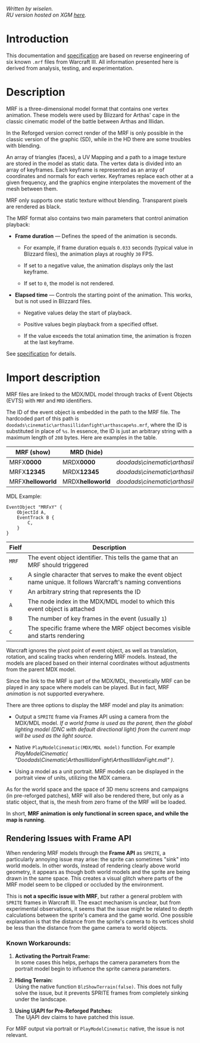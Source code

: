*Written by wiselen.  
RU version hosted on XGM [here](https://xgm.guru/p/wc3/morf).*

# Introduction

This documentation and [specification](mrf_spec.md) are based on reverse engineering of six known `.mrf` files from Warcraft III. All information presented here is derived from analysis, testing, and experimentation.

# Description

MRF is a three-dimensional model format that contains one vertex animation. These models were used by Blizzard for Arthas' cape in the classic cinematic model of the battle between Arthas and Illidan.

In the Reforged version correct render of the MRF is only possible in the classic version of the graphic (SD), while in the HD there are some troubles with blending.

An array of triangles (faces), a UV Mapping and a path to a image texture are stored in the model as static data.
The vertex data is divided into an array of keyframes. Each keyframe is represented as an array of coordinates and normals for each vertex. Keyframes replace each other at a given frequency, and the graphics engine interpolates the movement of the mesh between them.  

MRF only supports one static texture without blending. Transparent pixels are rendered as black. 

The MRF format also contains two main parameters that control animation playback:

- **Frame duration** — Defines the speed of the animation is seconds.

    - For example, if frame duration equals `0.033` seconds (typical value in Blizzard files), the animation plays at roughly `30` FPS.

    - If set to a negative value, the animation displays only the last keyframe.

    - If set to `0`, the model is not rendered.

- **Elapsed time** — Controls the starting point of the animation. This works, but is not used in Blizzard files.

    - Negative values delay the start of playback.

    - Positive values begin playback from a specified offset.

    - If the value exceeds the total animation time, the animation is frozen at the last keyframe.

See [specification](mrf_spec.md) for details.

# Import description

MRF files are linked to the MDX/MDL model through tracks of Event Objects (EVTS) with `MRF` and `MRD` identifiers.

The ID of the event object is embedded in the path to the MRF file. The hardcoded part of this path is `doodads\cinematic\arthasillidanfight\arthascape%s.mrf`, where the ID is substituted in place of `%s`. In essence, the ID is just an arbitrary string with a maximum length of `208` bytes.
Here are examples in the table.

| MRF (show)  | MRD (hide) | Path |
|------|-------|-------|
| MRFX**0000** | MRDX**0000** | *doodads\cinematic\arthasillidanfight\arthascape**0000**.mrf* |
| MRFX**12345** | MRDX**12345** | *doodads\cinematic\arthasillidanfight\arthascape**12345**.mrf* |
| MRFX**helloworld** | MRDX**helloworld** | *doodads\cinematic\arthasillidanfight\arthascape**helloworld**.mrf* |

MDL Example:

```
EventObject "MRFxY" {
    ObjectId A,
    EventTrack B {
        C,
    }
}
```
| Fielf  | Description |
|------|-------|
| `MRF`| The event object identifier. This tells the game that an MRF  should triggered |
| `x` | A single character that serves to make the event object name unique. It follows Warcraft's naming conventions|
| `Y` | An arbitrary string that represents the ID|
| `A` | The node index in the MDX/MDL model to which this event object is attached |
| `B` | The number of key frames in the event (usually `1`)|
| `C` | The specific frame where the MRF object becomes visible and starts rendering|

Warcraft ignores the pivot point of event object, as well as translation, rotation, and scaling tracks when rendering MRF models. Instead, the models are placed based on their internal coordinates without adjustments from the parent MDX model.

Since the link to the MRF  is part of the MDX/MDL, theoretically MRF can be played in any space where models can be played. But in fact, MRF *animation* is not supported everywhere.

There are three options to display the MRF model and play its animation:
- Output a `SPRITE` frame via Frames API using a camera from the MDX/MDL model. 
*If a world frame is used as the parent, then the global lighting model (DNC with default directional light) from the current map will be used as the light source.*

- Native `PlayModelCinematic(MDX/MDL model)` function.  For example *PlayModelCinematic( "Doodads\\Cinematic\\ArthasIllidanFight\\ArthasIllidanFight.mdl" )*.

- Using a model as a unit portrait. MRF models can be displayed in the portrait view of units, utilizing the MDX camera. 

As for the world space and the space of 3D menu screens and campaigns (in pre-reforged patches), MRF will also be rendered there, but only as a static object, that is, the mesh from zero frame of the MRF will be loaded.

In short, **MRF animation is only functional in screen space, and while the map is running**.

## Rendering Issues with Frame API

When rendering MRF models through the **Frame API** as `SPRITE`, a particularly annoying issue may arise: the sprite can sometimes "sink" into world models. In other words, instead of rendering clearly above world geometry, it appears as though both world models and the sprite are being drawn in the same space. This creates a visual glitch where parts of the MRF model seem to be clipped or occluded by the environment.

This is **not a specific issue with MRF**, but rather a general problem with `SPRITE` frames in Warcraft III. The exact mechanism is unclear, but from experimental observations, it seems that the issue might be related to depth calculations between the sprite's camera and the game world. 
One possible explanation is that the distance from the sprite's camera to its vertices shold be less than the distance from the game camera to world objects. 


### **Known Workarounds:**

1. **Activating the Portrait Frame:**  
In some cases this helps, perhaps the camera parameters from the portrait model begin to influence the sprite camera parameters.

2. **Hiding Terrain:**  
Using the native function `BlzShowTerrain(false)`. This does not fully solve the issue, but it prevents SPRITE frames from completely sinking under the landscape.

3. **Using UjAPI for Pre-Reforged Patches:**  
The UjAPI dev claims to have patched this issue.

For MRF output via portrait or `PlayModelCinematic` native, the issue is not relevant.